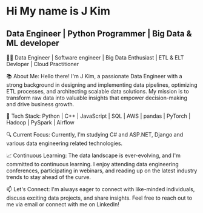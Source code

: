 # Hi My name is J Kim
## Data Engineer | Python Programmer | Big Data & ML developer
👨‍💻 Data Engineer | Software engineer | Big Data Enthusiast | ETL & ELT Devloper | Cloud Practitioner

📚 About Me:
Hello there! I'm J Kim, a passionate Data Engineer with a strong background in designing and implementing data pipelines, optimizing ETL processes, and architecting scalable data solutions. My mission is to transform raw data into valuable insights that empower decision-making and drive business growth.

🔧 Tech Stack:
Python | C++ | JavaScript | SQL | AWS | pandas | PyTorch | Hadoop | PySpark | Airflow

🔍 Current Focus:
Currently, I'm studying C# and ASP.NET, Django and various data engineering related technologies.

📈 Continuous Learning:
The data landscape is ever-evolving, and I'm committed to continuous learning. I enjoy attending data engineering conferences, participating in webinars, and reading up on the latest industry trends to stay ahead of the curve.

📫 Let's Connect:
I'm always eager to connect with like-minded individuals, discuss exciting data projects, and share insights. Feel free to reach out to me via email or connect with me on LinkedIn!

